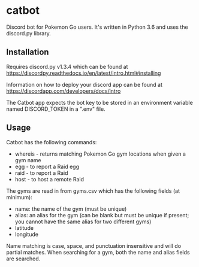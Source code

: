 # catbot
Discord bot for Pokemon Go users. It's written in Python 3.6 and uses the discord.py library.

## Installation
Requires discord.py v1.3.4 which can be found at https://discordpy.readthedocs.io/en/latest/intro.html#installing

Information on how to deploy your discord app can be found at https://discordapp.com/developers/docs/intro

The Catbot app expects the bot key to be stored in an environment variable named DISCORD_TOKEN in a ".env" file.

## Usage
Catbot has the following commands:

- whereis - returns matching Pokemon Go gym locations when given a gym name
- egg - to report a Raid egg
- raid - to report a Raid
- host - to host a remote Raid

The gyms are read in from gyms.csv which has the following fields (at minimum):
- name: the name of the gym (must be unique)
- alias: an alias for the gym (can be blank but must be unique if present; you cannot have the same alias for two different gyms)
- latitude
- longitude

Name matching is case, space, and punctuation insensitive and will do partial matches. When searching for a gym, both the name and alias fields are searched.

